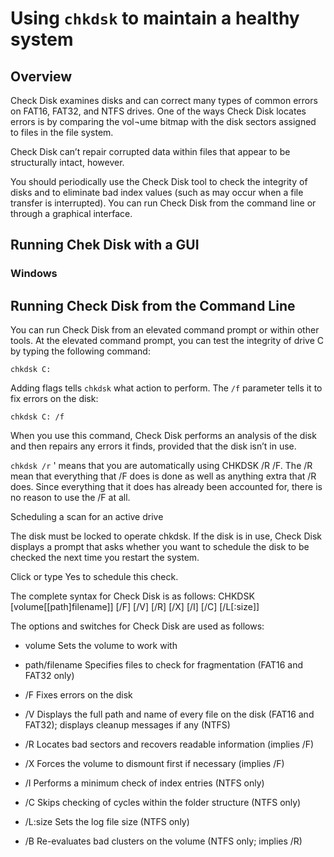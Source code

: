 # Using `chkdsk` to maintain a healthy system


## Overview

Check Disk examines disks and can correct many types of common errors on FAT16, FAT32, and NTFS drives. One of the ways Check Disk locates errors is by comparing the vol¬ume bitmap with the disk sectors assigned to files in the file system.

Check Disk can’t repair corrupted data within files that appear to be structurally intact, however.

You should periodically use the Check Disk tool to check the integrity of disks and to eliminate bad index values (such as may occur when a file transfer is interrupted). You can run Check Disk from the command line or through a graphical interface.


## Running Chek Disk with a GUI

### Windows

## Running Check Disk from the Command Line

You can run Check Disk from an elevated command prompt or within other tools. At the elevated command prompt, you can test the integrity of drive C by typing the following command:

`chkdsk C:`

Adding flags tells `chkdsk` what action to perform.  The `/f` parameter tells it to fix errors on the disk:

`chkdsk C: /f`

When you use this command, Check Disk performs an analysis of the disk and then repairs any errors it finds, provided that the disk isn’t in use.

`chkdsk /r` ' means that you are automatically using CHKDSK /R /F. The /R mean that everything that /F does is done as well as anything extra that /R does. Since everything that it does has already been accounted for, there is no reason to use the /F at all.


Scheduling a scan for an active drive

The disk must be locked to operate chkdsk. If the disk is in use, Check Disk displays a prompt that asks whether you want to schedule the disk to be checked the next time you restart the system.

Click or type Yes to schedule this check.

The complete syntax for Check Disk is as follows:
CHKDSK [volume[[path]filename]] [/F] [/V] [/R] [/X] [/I] [/C] [/L[:size]]

The options and switches for Check Disk are used as follows:

* volume Sets the volume to work with
* path/filename Specifies files to check for fragmentation (FAT16 and FAT32 only)

* /F Fixes errors on the disk
* /V Displays the full path and name of every file on the disk (FAT16 and FAT32); displays cleanup messages if any (NTFS)
* /R Locates bad sectors and recovers readable information (implies /F)
* /X Forces the volume to dismount first if necessary (implies /F)
* /I Performs a minimum check of index entries (NTFS only)
* /C Skips checking of cycles within the folder structure (NTFS only)
* /L:size Sets the log file size (NTFS only)
* /B Re-evaluates bad clusters on the volume (NTFS only; implies /R)
